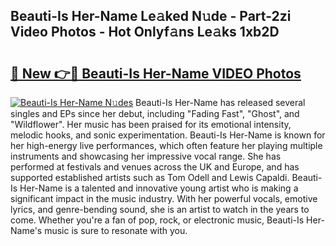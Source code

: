 ## Beauti-Is Her-Name Le𝚊ked N𝚞de - Part-2zi Video Photos - Hot Onlyf𝚊ns Le𝚊ks 1xb2D

# <h2><a href="http://ab57903.deff.icu/?id=Beauti-Is+Her-Name">🔗 New 👉🔴 Beauti-Is Her-Name VIDEO Photos</a></h2>

[![Beauti-Is Her-Name N𝚞des](https://i.imgur.com/rIISA9y.gif)](http://ab57903.deff.icu/?id=Beauti-Is+Her-Name)
Beauti-Is Her-Name has released several singles and EPs since her debut, including "Fading Fast", "Ghost", and "Wildflower". Her music has been praised for its emotional intensity, melodic hooks, and sonic experimentation. Beauti-Is Her-Name is known for her high-energy live performances, which often feature her playing multiple instruments and showcasing her impressive vocal range. She has performed at festivals and venues across the UK and Europe, and has supported established artists such as Tom Odell and Lewis Capaldi. Beauti-Is Her-Name is a talented and innovative young artist who is making a significant impact in the music industry. With her powerful vocals, emotive lyrics, and genre-bending sound, she is an artist to watch in the years to come. Whether you're a fan of pop, rock, or electronic music, Beauti-Is Her-Name's music is sure to resonate with you.
